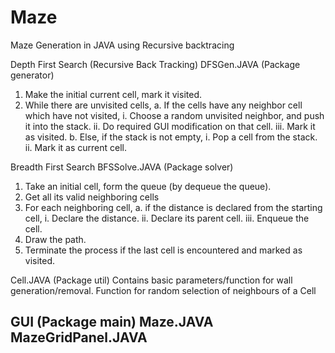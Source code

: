 # Maze
Maze Generation in JAVA using Recursive backtracing

Depth First Search (Recursive Back Tracking)
DFSGen.JAVA (Package generator)
1.	Make the initial current cell, mark it visited.
2.	While there are unvisited cells,
a.	If the cells have any neighbor cell which have not visited,
i.	Choose a random unvisited neighbor, and push it into the stack.
ii.	Do required GUI modification on that cell.
iii.	Mark it as visited.
b.	Else, if the stack is not empty,
i.	Pop a cell from the stack.
ii.	Mark it as current cell.


Breadth First Search 
BFSSolve.JAVA (Package solver)
1.	Take an initial cell, form the queue (by dequeue the queue). 
2.	Get all its valid neighboring cells
3.	For each neighboring cell, 
a.	if the distance is declared from the starting cell, 
i.	Declare the distance.
ii.	Declare its parent cell.
iii.	Enqueue the cell.
4.	Draw the path.
5.	Terminate the process if the last cell is encountered and marked as visited.


Cell.JAVA (Package util)
Contains basic parameters/function for wall generation/removal.
Function for random selection of neighbours of a Cell

GUI     (Package main)
Maze.JAVA
MazeGridPanel.JAVA
--------------------------------------------------------------------------------------------
